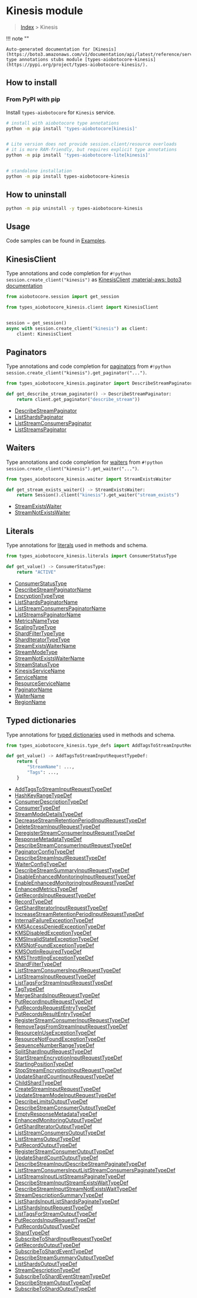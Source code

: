 # Kinesis module

> [Index](../README.md) > Kinesis


!!! note ""

    Auto-generated documentation for [Kinesis](https://boto3.amazonaws.com/v1/documentation/api/latest/reference/services/kinesis.html#Kinesis)
    type annotations stubs module [types-aiobotocore-kinesis](https://pypi.org/project/types-aiobotocore-kinesis/).

## How to install



### From PyPI with pip

Install `types-aiobotocore` for `Kinesis` service.

```bash
# install with aiobotocore type annotations
python -m pip install 'types-aiobotocore[kinesis]'


# Lite version does not provide session.client/resource overloads
# it is more RAM-friendly, but requires explicit type annotations
python -m pip install 'types-aiobotocore-lite[kinesis]'


# standalone installation
python -m pip install types-aiobotocore-kinesis
```



## How to uninstall

```bash
python -m pip uninstall -y types-aiobotocore-kinesis
```

## Usage

Code samples can be found in [Examples](./usage.md).

## KinesisClient

Type annotations and code completion for  `#!python session.create_client("kinesis")` as [KinesisClient](./client.md)
[:material-aws: boto3 documentation](https://boto3.amazonaws.com/v1/documentation/api/latest/reference/services/kinesis.html#Kinesis.Client)

```python title="Usage example"
from aiobotocore.session import get_session

from types_aiobotocore_kinesis.client import KinesisClient


session = get_session()
async with session.create_client("kinesis") as client:
    client: KinesisClient
```


## Paginators

Type annotations and code completion for
[paginators](./paginators.md)
from `#!python session.create_client("kinesis").get_paginator("...")`.

```python title="Usage example"
from types_aiobotocore_kinesis.paginator import DescribeStreamPaginator

def get_describe_stream_paginator() -> DescribeStreamPaginator:
    return client.get_paginator("describe_stream"))
```

- [DescribeStreamPaginator](./paginators.md#describestreampaginator)
- [ListShardsPaginator](./paginators.md#listshardspaginator)
- [ListStreamConsumersPaginator](./paginators.md#liststreamconsumerspaginator)
- [ListStreamsPaginator](./paginators.md#liststreamspaginator)




## Waiters

Type annotations and code completion for
[waiters](./waiters.md)
from `#!python session.create_client("kinesis").get_waiter("...")`.

```python title="Usage example"
from types_aiobotocore_kinesis.waiter import StreamExistsWaiter

def get_stream_exists_waiter() -> StreamExistsWaiter:
    return Session().client("kinesis").get_waiter("stream_exists")
```

- [StreamExistsWaiter](./waiters.md#streamexistswaiter)
- [StreamNotExistsWaiter](./waiters.md#streamnotexistswaiter)






## Literals

Type annotations for [literals](./literals.md) used in methods and schema.

```python title="Usage example"
from types_aiobotocore_kinesis.literals import ConsumerStatusType

def get_value() -> ConsumerStatusType:
    return "ACTIVE"
```

- [ConsumerStatusType](./literals.md#consumerstatustype)
- [DescribeStreamPaginatorName](./literals.md#describestreampaginatorname)
- [EncryptionTypeType](./literals.md#encryptiontypetype)
- [ListShardsPaginatorName](./literals.md#listshardspaginatorname)
- [ListStreamConsumersPaginatorName](./literals.md#liststreamconsumerspaginatorname)
- [ListStreamsPaginatorName](./literals.md#liststreamspaginatorname)
- [MetricsNameType](./literals.md#metricsnametype)
- [ScalingTypeType](./literals.md#scalingtypetype)
- [ShardFilterTypeType](./literals.md#shardfiltertypetype)
- [ShardIteratorTypeType](./literals.md#sharditeratortypetype)
- [StreamExistsWaiterName](./literals.md#streamexistswaitername)
- [StreamModeType](./literals.md#streammodetype)
- [StreamNotExistsWaiterName](./literals.md#streamnotexistswaitername)
- [StreamStatusType](./literals.md#streamstatustype)
- [KinesisServiceName](./literals.md#kinesisservicename)
- [ServiceName](./literals.md#servicename)
- [ResourceServiceName](./literals.md#resourceservicename)
- [PaginatorName](./literals.md#paginatorname)
- [WaiterName](./literals.md#waitername)
- [RegionName](./literals.md#regionname)




## Typed dictionaries

Type annotations for [typed dictionaries](./type_defs.md) used in methods and schema.

```python title="Usage example"
from types_aiobotocore_kinesis.type_defs import AddTagsToStreamInputRequestTypeDef

def get_value() -> AddTagsToStreamInputRequestTypeDef:
    return {
        "StreamName": ...,
        "Tags": ...,
    }
```

- [AddTagsToStreamInputRequestTypeDef](./type_defs.md#addtagstostreaminputrequesttypedef)
- [HashKeyRangeTypeDef](./type_defs.md#hashkeyrangetypedef)
- [ConsumerDescriptionTypeDef](./type_defs.md#consumerdescriptiontypedef)
- [ConsumerTypeDef](./type_defs.md#consumertypedef)
- [StreamModeDetailsTypeDef](./type_defs.md#streammodedetailstypedef)
- [DecreaseStreamRetentionPeriodInputRequestTypeDef](./type_defs.md#decreasestreamretentionperiodinputrequesttypedef)
- [DeleteStreamInputRequestTypeDef](./type_defs.md#deletestreaminputrequesttypedef)
- [DeregisterStreamConsumerInputRequestTypeDef](./type_defs.md#deregisterstreamconsumerinputrequesttypedef)
- [ResponseMetadataTypeDef](./type_defs.md#responsemetadatatypedef)
- [DescribeStreamConsumerInputRequestTypeDef](./type_defs.md#describestreamconsumerinputrequesttypedef)
- [PaginatorConfigTypeDef](./type_defs.md#paginatorconfigtypedef)
- [DescribeStreamInputRequestTypeDef](./type_defs.md#describestreaminputrequesttypedef)
- [WaiterConfigTypeDef](./type_defs.md#waiterconfigtypedef)
- [DescribeStreamSummaryInputRequestTypeDef](./type_defs.md#describestreamsummaryinputrequesttypedef)
- [DisableEnhancedMonitoringInputRequestTypeDef](./type_defs.md#disableenhancedmonitoringinputrequesttypedef)
- [EnableEnhancedMonitoringInputRequestTypeDef](./type_defs.md#enableenhancedmonitoringinputrequesttypedef)
- [EnhancedMetricsTypeDef](./type_defs.md#enhancedmetricstypedef)
- [GetRecordsInputRequestTypeDef](./type_defs.md#getrecordsinputrequesttypedef)
- [RecordTypeDef](./type_defs.md#recordtypedef)
- [GetShardIteratorInputRequestTypeDef](./type_defs.md#getsharditeratorinputrequesttypedef)
- [IncreaseStreamRetentionPeriodInputRequestTypeDef](./type_defs.md#increasestreamretentionperiodinputrequesttypedef)
- [InternalFailureExceptionTypeDef](./type_defs.md#internalfailureexceptiontypedef)
- [KMSAccessDeniedExceptionTypeDef](./type_defs.md#kmsaccessdeniedexceptiontypedef)
- [KMSDisabledExceptionTypeDef](./type_defs.md#kmsdisabledexceptiontypedef)
- [KMSInvalidStateExceptionTypeDef](./type_defs.md#kmsinvalidstateexceptiontypedef)
- [KMSNotFoundExceptionTypeDef](./type_defs.md#kmsnotfoundexceptiontypedef)
- [KMSOptInRequiredTypeDef](./type_defs.md#kmsoptinrequiredtypedef)
- [KMSThrottlingExceptionTypeDef](./type_defs.md#kmsthrottlingexceptiontypedef)
- [ShardFilterTypeDef](./type_defs.md#shardfiltertypedef)
- [ListStreamConsumersInputRequestTypeDef](./type_defs.md#liststreamconsumersinputrequesttypedef)
- [ListStreamsInputRequestTypeDef](./type_defs.md#liststreamsinputrequesttypedef)
- [ListTagsForStreamInputRequestTypeDef](./type_defs.md#listtagsforstreaminputrequesttypedef)
- [TagTypeDef](./type_defs.md#tagtypedef)
- [MergeShardsInputRequestTypeDef](./type_defs.md#mergeshardsinputrequesttypedef)
- [PutRecordInputRequestTypeDef](./type_defs.md#putrecordinputrequesttypedef)
- [PutRecordsRequestEntryTypeDef](./type_defs.md#putrecordsrequestentrytypedef)
- [PutRecordsResultEntryTypeDef](./type_defs.md#putrecordsresultentrytypedef)
- [RegisterStreamConsumerInputRequestTypeDef](./type_defs.md#registerstreamconsumerinputrequesttypedef)
- [RemoveTagsFromStreamInputRequestTypeDef](./type_defs.md#removetagsfromstreaminputrequesttypedef)
- [ResourceInUseExceptionTypeDef](./type_defs.md#resourceinuseexceptiontypedef)
- [ResourceNotFoundExceptionTypeDef](./type_defs.md#resourcenotfoundexceptiontypedef)
- [SequenceNumberRangeTypeDef](./type_defs.md#sequencenumberrangetypedef)
- [SplitShardInputRequestTypeDef](./type_defs.md#splitshardinputrequesttypedef)
- [StartStreamEncryptionInputRequestTypeDef](./type_defs.md#startstreamencryptioninputrequesttypedef)
- [StartingPositionTypeDef](./type_defs.md#startingpositiontypedef)
- [StopStreamEncryptionInputRequestTypeDef](./type_defs.md#stopstreamencryptioninputrequesttypedef)
- [UpdateShardCountInputRequestTypeDef](./type_defs.md#updateshardcountinputrequesttypedef)
- [ChildShardTypeDef](./type_defs.md#childshardtypedef)
- [CreateStreamInputRequestTypeDef](./type_defs.md#createstreaminputrequesttypedef)
- [UpdateStreamModeInputRequestTypeDef](./type_defs.md#updatestreammodeinputrequesttypedef)
- [DescribeLimitsOutputTypeDef](./type_defs.md#describelimitsoutputtypedef)
- [DescribeStreamConsumerOutputTypeDef](./type_defs.md#describestreamconsumeroutputtypedef)
- [EmptyResponseMetadataTypeDef](./type_defs.md#emptyresponsemetadatatypedef)
- [EnhancedMonitoringOutputTypeDef](./type_defs.md#enhancedmonitoringoutputtypedef)
- [GetShardIteratorOutputTypeDef](./type_defs.md#getsharditeratoroutputtypedef)
- [ListStreamConsumersOutputTypeDef](./type_defs.md#liststreamconsumersoutputtypedef)
- [ListStreamsOutputTypeDef](./type_defs.md#liststreamsoutputtypedef)
- [PutRecordOutputTypeDef](./type_defs.md#putrecordoutputtypedef)
- [RegisterStreamConsumerOutputTypeDef](./type_defs.md#registerstreamconsumeroutputtypedef)
- [UpdateShardCountOutputTypeDef](./type_defs.md#updateshardcountoutputtypedef)
- [DescribeStreamInputDescribeStreamPaginateTypeDef](./type_defs.md#describestreaminputdescribestreampaginatetypedef)
- [ListStreamConsumersInputListStreamConsumersPaginateTypeDef](./type_defs.md#liststreamconsumersinputliststreamconsumerspaginatetypedef)
- [ListStreamsInputListStreamsPaginateTypeDef](./type_defs.md#liststreamsinputliststreamspaginatetypedef)
- [DescribeStreamInputStreamExistsWaitTypeDef](./type_defs.md#describestreaminputstreamexistswaittypedef)
- [DescribeStreamInputStreamNotExistsWaitTypeDef](./type_defs.md#describestreaminputstreamnotexistswaittypedef)
- [StreamDescriptionSummaryTypeDef](./type_defs.md#streamdescriptionsummarytypedef)
- [ListShardsInputListShardsPaginateTypeDef](./type_defs.md#listshardsinputlistshardspaginatetypedef)
- [ListShardsInputRequestTypeDef](./type_defs.md#listshardsinputrequesttypedef)
- [ListTagsForStreamOutputTypeDef](./type_defs.md#listtagsforstreamoutputtypedef)
- [PutRecordsInputRequestTypeDef](./type_defs.md#putrecordsinputrequesttypedef)
- [PutRecordsOutputTypeDef](./type_defs.md#putrecordsoutputtypedef)
- [ShardTypeDef](./type_defs.md#shardtypedef)
- [SubscribeToShardInputRequestTypeDef](./type_defs.md#subscribetoshardinputrequesttypedef)
- [GetRecordsOutputTypeDef](./type_defs.md#getrecordsoutputtypedef)
- [SubscribeToShardEventTypeDef](./type_defs.md#subscribetoshardeventtypedef)
- [DescribeStreamSummaryOutputTypeDef](./type_defs.md#describestreamsummaryoutputtypedef)
- [ListShardsOutputTypeDef](./type_defs.md#listshardsoutputtypedef)
- [StreamDescriptionTypeDef](./type_defs.md#streamdescriptiontypedef)
- [SubscribeToShardEventStreamTypeDef](./type_defs.md#subscribetoshardeventstreamtypedef)
- [DescribeStreamOutputTypeDef](./type_defs.md#describestreamoutputtypedef)
- [SubscribeToShardOutputTypeDef](./type_defs.md#subscribetoshardoutputtypedef)

